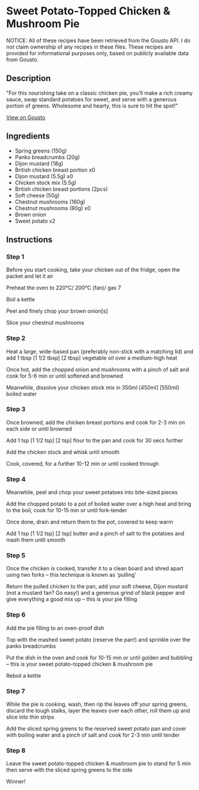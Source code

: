 # Sweet Potato-Topped Chicken & Mushroom Pie

NOTICE: All of these recipes have been retrieved from the Gousto API. I do not claim ownership of any recipes in these files. These recipes are provided for informational purposes only, based on publicly available data from Gousto.

## Description

"For this nourishing take on a classic chicken pie, you'll make a rich creamy sauce, swap standard potatoes for sweet, and serve with a generous portion of greens. Wholesome and hearty, this is sure to hit the spot!"

[View on Gousto](https://www.gousto.co.uk/recipes/cookbook/sweet-potato-topped-chicken-mushroom-pie)

## Ingredients

- Spring greens (150g)
- Panko breadcrumbs (20g)
- Dijon mustard (18g)
- British chicken breast portion x0
- Dijon mustard (5.5g) x0
- Chicken stock mix (5.5g)
- British chicken breast portions (2pcs)
- Soft cheese (50g)
- Chestnut mushrooms (160g)
- Chestnut mushrooms (80g) x0
- Brown onion
- Sweet potato x2

## Instructions


### Step 1

Before you start cooking, take your chicken out of the fridge, open the packet and let it air

Preheat the oven to 220°C/ 200°C (fan)/ gas 7

Boil a kettle

Peel and finely chop your brown onion[s]

Slice your chestnut mushrooms


### Step 2

Heat a large, wide-based pan (preferably non-stick with a matching lid) and add 1 tbsp<span class="text-danger"> <span class="text-purple">[1 1/2 tbsp] </span>[2 tbsp]</span> vegetable oil over a medium-high heat

Once hot, add the chopped onion and mushrooms with a pinch of salt and cook for 5-6 min or until softened and browned

Meanwhile, dissolve your chicken stock mix in 350ml <span class="text-purple">[450ml]</span> <span class="text-danger">[550ml]</span> boiled water


### Step 3

Once browned, add the chicken breast portions<span class="text-danger"> </span>and cook for 2-3 min on each side or until browned

Add 1 tsp <span class="text-purple">[1 1/2 tsp]</span> <span class="text-danger">[2 tsp]</span> flour to the pan and cook for 30 secs further

Add the chicken stock and whisk until smooth

Cook, covered, for a further 10-12 min or until cooked through


### Step 4

Meanwhile, peel and chop your sweet potatoes into bite-sized pieces

Add the chopped potato to a pot of boiled water over a high heat and bring to the boil, cook for 10-15 min or until fork-tender

Once done, drain and return them to the pot, covered to keep warm

Add 1 tsp <span class="text-purple">[1 1/2 tsp]</span><span class="text-danger"> [2 tsp]</span> butter and a pinch of salt to the potatoes and mash them until smooth


### Step 5

Once the chicken is cooked, transfer it to a clean board and shred apart using two forks – this technique is known as 'pulling'

Return the pulled chicken to the pan, add your soft cheese, Dijon mustard (not a mustard fan? Go easy!) and a generous grind of black pepper and give everything a good mix up – this is your pie filling


### Step 6

Add the pie filling to an oven-proof dish

Top with the mashed sweet potato (reserve the pan!) and sprinkle over the panko breadcrumbs

Put the dish in the oven and cook for 10-15 min or until golden and bubbling – this is your sweet potato-topped chicken & mushroom pie

Reboil a kettle


### Step 7

While the pie is cooking, wash, then rip the leaves off your spring greens, discard the tough stalks, layer the leaves over each other, roll them up and slice into thin strips

Add the sliced spring greens to the reserved sweet potato pan and cover with boiling water and a pinch of salt and cook for 2-3 min until tender

### Step 8

Leave the sweet potato-topped chicken & mushroom pie to stand for 5 min then serve with the sliced spring greens to the side

Winner!

